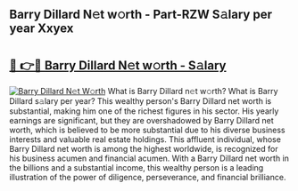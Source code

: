 ## Barry Dillard N𝚎t w𝚘rth - Part-RZW S𝚊lary per year Xxyex

# <h2><a href="http://gc2nylm.nevu.top/?p=Barry+Dillard">🔗 👉🔴 Barry Dillard N𝚎t w𝚘rth - S𝚊lary</a></h2>

[![Barry Dillard N𝚎t W𝚘rth](https://i.imgur.com/Oavwk0R.jpeg)](http://gc2nylm.nevu.top/?p=Barry+Dillard)
What is Barry Dillard n𝚎t w𝚘rth? What is Barry Dillard s𝚊lary per year?
This wealthy person's Barry Dillard net worth is substantial, making him one of the richest figures in his sector. His yearly earnings are significant, but they are overshadowed by Barry Dillard net worth, which is believed to be more substantial due to his diverse business interests and valuable real estate holdings. This affluent individual, whose Barry Dillard net worth is among the highest worldwide, is recognized for his business acumen and financial acumen. With a Barry Dillard net worth in the billions and a substantial income, this wealthy person is a leading illustration of the power of diligence, perseverance, and financial brilliance.
